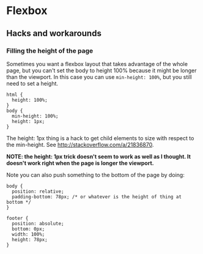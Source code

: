 
# Flexbox

## Hacks and workarounds

### Filling the height of the page

Sometimes you want a flexbox layout that takes advantage of the whole page, but
you can't set the body to height 100% because it might be longer than the
viewport.  In this case you can use `min-height: 100%`, but you still need
to set a height.

    html {
      height: 100%;
    }
    body {
      min-height: 100%;
      height: 1px;
    }

The height: 1px thing is a hack to get child elements to size with respect
to the min-height.  See http://stackoverflow.com/a/21836870.

**NOTE: the height: 1px trick doesn't seem to work as well as I thought. It
doesn't work right when the page is longer the viewport.**

Note you can also push something to the bottom of the page by doing:

    body {
      position: relative;
      padding-bottom: 78px; /* or whatever is the height of thing at bottom */
    }

    footer {
      position: absolute;
      bottom: 0px;
      width: 100%;
      height: 78px;
    }

